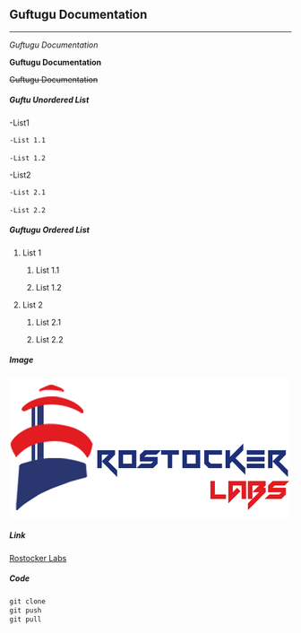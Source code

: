 ## Guftugu Documentation
-----------------------

*Guftugu Documentation*

**Guftugu Documentation**

~~Guftugu Documentation~~

##### Guftu Unordered List

-List1

	-List 1.1

	-List 1.2

-List2
	
	-List 2.1

	-List 2.2

##### Guftugu Ordered List

1. List 1
	1. List 1.1

	2. List 1.2

2. List 2

	1. List 2.1

	2. List 2.2

##### Image

![Image Title](500-300-logo.png)

##### Link

[Rostocker Labs](http://rostockerlabs.com)

##### Code

```
git clone
git push
git pull
```


